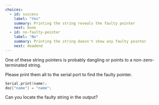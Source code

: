 ```yaml
---
choices:
  - id: success
    label: "Yes"
    summary: Printing the string reveals the faulty pointer
    next: done
  - id: no-faulty-pointer
    label: "No"
    summary: Printing the string doesn't show any faulty pointer
    next: deadend
---
```


One of these string pointers is probably dangling or points to a non-zero-terminated string.

Please print them all to the serial port to find the faulty pointer.

```c++
Serial.print(name);
doc["name"] = "name";
```

Can you locate the faulty string in the output?